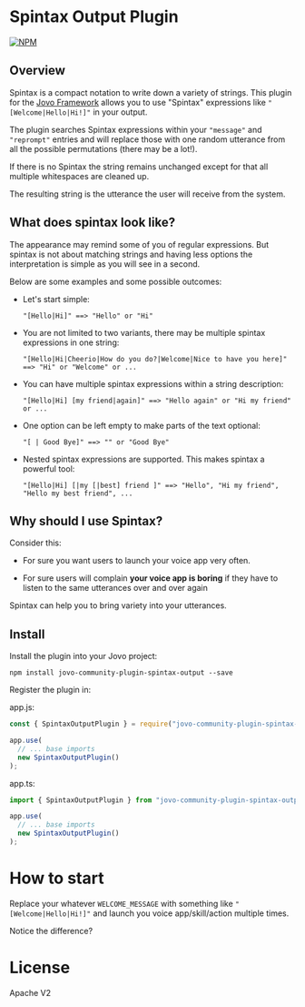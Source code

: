 # Spintax Output Plugin

[![NPM](https://nodei.co/npm/jovo-community-plugin-spintax-output.png)](https://nodei.co/npm/jovo-community-plugin-spintax-output/)

## Overview

Spintax is a compact notation to write down a variety of strings. This plugin for the [Jovo Framework](https://github.com/jovotech/jovo-framework) allows you to use "Spintax" expressions like `"[Welcome|Hello|Hi!]"` in your output.

The plugin searches Spintax expressions within your `"message"` and `"reprompt"` entries and will replace those with one random utterance from all the possible permutations (there may be a lot!).

If there is no Spintax the string remains unchanged except for that all multiple whitespaces are cleaned up.

The resulting string is the utterance the user will receive from the system.

## What does spintax look like?

The appearance may remind some of you of regular expressions. But spintax is not about matching strings and having less options the interpretation is simple as you will see in a second.

Below are some examples and some possible outcomes:

- Let's start simple:

  `"[Hello|Hi]" ==> "Hello" or "Hi"`

- You are not limited to two variants, there may be multiple spintax expressions in one string:

  `"[Hello|Hi|Cheerio|How do you do?|Welcome|Nice to have you here]" ==> "Hi" or "Welcome" or ...`

- You can have multiple spintax expressions within a string description:

  `"[Hello|Hi] [my friend|again]" ==> "Hello again" or "Hi my friend" or ...`

- One option can be left empty to make parts of the text optional:

  `"[ | Good Bye]" ==> "" or "Good Bye"`

- Nested spintax expressions are supported. This makes spintax a powerful tool:

  `"[Hello|Hi] [|my [|best] friend ]" ==> "Hello", "Hi my friend", "Hello my best friend", ...`

## Why should I use Spintax?

Consider this:

- For sure you want users to launch your voice app very often.

- For sure users will complain **your voice app is boring** if they have to listen to the same utterances over and over again

Spintax can help you to bring variety into your utterances.

## Install

Install the plugin into your Jovo project:

`npm install jovo-community-plugin-spintax-output --save`

Register the plugin in:

app.js:

```javascript
const { SpintaxOutputPlugin } = require("jovo-community-plugin-spintax-output");

app.use(
  // ... base imports
  new SpintaxOutputPlugin()
);
```

app.ts:

```typescript
import { SpintaxOutputPlugin } from "jovo-community-plugin-spintax-output";

app.use(
  // ... base imports
  new SpintaxOutputPlugin()
);
```

# How to start

Replace your whatever `WELCOME_MESSAGE` with something like `"[Welcome|Hello|Hi!]"` and launch you voice app/skill/action multiple times. 

Notice the difference?

# License

Apache V2

